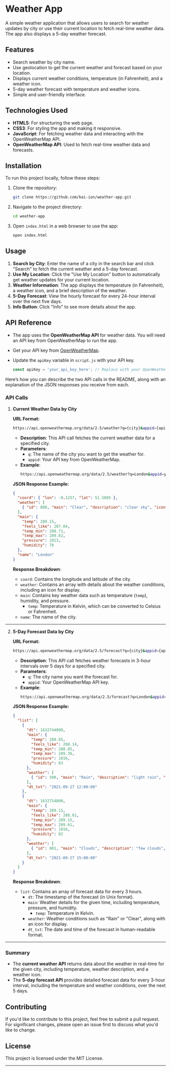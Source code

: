 

# Weather App

A simple weather application that allows users to search for weather updates by city or use their current location to fetch real-time weather data. The app also displays a 5-day weather forecast.

## Features

- Search weather by city name.
- Use geolocation to get the current weather and forecast based on your location.
- Displays current weather conditions, temperature (in Fahrenheit), and a weather icon.
- 5-day weather forecast with temperature and weather icons.
- Simple and user-friendly interface.

## Technologies Used

- **HTML5**: For structuring the web page.
- **CSS3**: For styling the app and making it responsive.
- **JavaScript**: For fetching weather data and interacting with the OpenWeatherMap API.
- **OpenWeatherMap API**: Used to fetch real-time weather data and forecasts.

## Installation

To run this project locally, follow these steps:

1. Clone the repository:

   ```bash
   git clone https://github.com/kai-ion/weather-app.git
   ```

2. Navigate to the project directory:

   ```bash
   cd weather-app
   ```

3. Open `index.html` in a web browser to use the app:

   ```bash
   open index.html
   ```

## Usage

1. **Search by City**: Enter the name of a city in the search bar and click "Search" to fetch the current weather and a 5-day forecast.
2. **Use My Location**: Click the "Use My Location" button to automatically get weather updates for your current location.
3. **Weather Information**: The app displays the temperature (in Fahrenheit), a weather icon, and a brief description of the weather.
4. **5-Day Forecast**: View the hourly forecast for every 24-hour interval over the next five days.
5. **Info Button**: Click "Info" to see more details about the app.

## API Reference

- The app uses the **OpenWeatherMap API** for weather data. You will need an API key from OpenWeatherMap to run the app.
- Get your API key from [OpenWeatherMap](https://openweathermap.org/).
- Update the `apiKey` variable in `script.js` with your API key.

  ```javascript
  const apiKey = 'your_api_key_here'; // Replace with your OpenWeatherMap API key
  ```

Here’s how you can describe the two API calls in the README, along with an explanation of the JSON responses you receive from each.

### API Calls

1. **Current Weather Data by City**

   **URL Format:**

   ```bash
   https://api.openweathermap.org/data/2.5/weather?q={city}&appid={apiKey}
   ```

   - **Description**: This API call fetches the current weather data for a specified city.
   - **Parameters**:
     - `q`: The name of the city you want to get the weather for.
     - `appid`: Your API key from OpenWeatherMap.
   - **Example**:
     ```bash
     https://api.openweathermap.org/data/2.5/weather?q=London&appid=your_api_key
     ```

   **JSON Response Example:**

   ```json
   {
     "coord": { "lon": -0.1257, "lat": 51.5085 },
     "weather": [
       { "id": 800, "main": "Clear", "description": "clear sky", "icon": "01d" }
     ],
     "main": {
       "temp": 289.15,
       "feels_like": 287.04,
       "temp_min": 288.71,
       "temp_max": 289.82,
       "pressure": 1013,
       "humidity": 76
     },
     "name": "London"
   }
   ```

   **Response Breakdown**:
   - `coord`: Contains the longitude and latitude of the city.
   - `weather`: Contains an array with details about the weather conditions, including an icon for display.
   - `main`: Contains key weather data such as temperature (`temp`), humidity, and pressure.
     - `temp`: Temperature in Kelvin, which can be converted to Celsius or Fahrenheit.
   - `name`: The name of the city.

---

2. **5-Day Forecast Data by City**

   **URL Format:**

   ```bash
   https://api.openweathermap.org/data/2.5/forecast?q={city}&appid={apiKey}
   ```

   - **Description**: This API call fetches weather forecasts in 3-hour intervals over 5 days for a specified city.
   - **Parameters**:
     - `q`: The city name you want the forecast for.
     - `appid`: Your OpenWeatherMap API key.
   - **Example**:
     ```bash
     https://api.openweathermap.org/data/2.5/forecast?q=London&appid=your_api_key
     ```

   **JSON Response Example:**

   ```json
   {
     "list": [
       {
         "dt": 1632744000,
         "main": {
           "temp": 288.85,
           "feels_like": 288.14,
           "temp_min": 288.85,
           "temp_max": 289.36,
           "pressure": 1016,
           "humidity": 83
         },
         "weather": [
           { "id": 500, "main": "Rain", "description": "light rain", "icon": "10d" }
         ],
         "dt_txt": "2021-09-27 12:00:00"
       },
       {
         "dt": 1632754800,
         "main": {
           "temp": 289.15,
           "feels_like": 288.61,
           "temp_min": 289.15,
           "temp_max": 289.61,
           "pressure": 1016,
           "humidity": 82
         },
         "weather": [
           { "id": 801, "main": "Clouds", "description": "few clouds", "icon": "02d" }
         ],
         "dt_txt": "2021-09-27 15:00:00"
       }
     ]
   }
   ```

   **Response Breakdown**:
   - `list`: Contains an array of forecast data for every 3 hours.
     - `dt`: The timestamp of the forecast (in Unix format).
     - `main`: Weather details for the given time, including temperature, pressure, and humidity.
       - `temp`: Temperature in Kelvin.
     - `weather`: Weather conditions such as "Rain" or "Clear", along with an icon for display.
     - `dt_txt`: The date and time of the forecast in human-readable format.

---

### Summary

- The **current weather API** returns data about the weather in real-time for the given city, including temperature, weather description, and a weather icon.
- The **5-day forecast API** provides detailed forecast data for every 3-hour interval, including the temperature and weather conditions, over the next 5 days.

## Contributing

If you'd like to contribute to this project, feel free to submit a pull request. For significant changes, please open an issue first to discuss what you'd like to change.

## License

This project is licensed under the MIT License.

---
